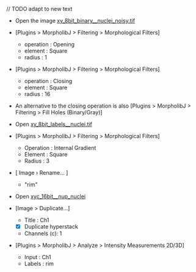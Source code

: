 // TODO adapt to new text
- Open the image [xy_8bit_binary__nuclei_noisy.tif](https://github.com/NEUBIAS/training-resources/raw/master/image_data/xyc_16bit__nup_nuclei/xy_8bit_binary__nuclei_noisy.tif)
- [Plugins > MorpholibJ > Filtering >  Morphological Filters]
   - operation : Opening 
   - element : Square 
   - radius : 1
- [Plugins > MorpholibJ > Filtering >  Morphological Filters]
  - operation : Closing 
  - element : Square 
  - radius : 16
- An alternative to the closing operation is also [Plugins > MorpholibJ > Filtering >  Fill Holes (Binary/Gray)]

- Open [xy_8bit_labels__nuclei.tif](https://github.com/NEUBIAS/training-resources/raw/master/image_data/xyc_16bit__nup_nuclei/xy_8bit_labels__nuclei.tif)
- [Plugins > MorpholibJ > Filtering >  Morphological Filters]
   - Operation : Internal Gradient
   - Element : Square
   - Radius : 3
- [ Image › Rename... ]
    - "rim"
- Open [xyc_16bit__nup_nuclei](https://github.com/NEUBIAS/training-resources/raw/master/image_data/xyc_16bit__nup_nuclei.tif)
- [Image > Duplicate...]
  - Title : Ch1
  - [x] Duplicate hyperstack
  - Channels (c): 1
 
-  [Plugins > MorpholibJ > Analyze >  Intensity Measurements 2D/3D] 
   - Input : Ch1 
   - Labels : rim
  


